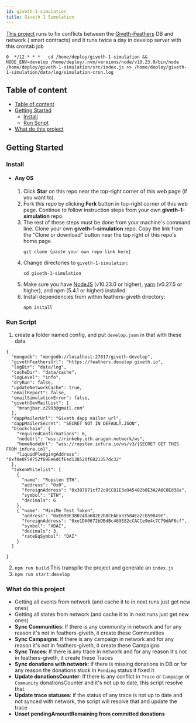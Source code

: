 ```yaml
---
id: giveth-1-simulation
title: Giveth 1 Simulation
---
```


[This project](https://github.com/Giveth/giveth-1-simulation) runs to fix conflicts between the [Giveth-Feathers](https://github.com/Giveth/feathers-giveth) DB and network ( smart contracts)
and it runs twice a day in develop server with this crontab job

`0  */12 * * *   cd /home/deploy/giveth-1-simulation && NODE_ENV=develop /home/deploy/.nvm/versions/node/v10.23.0/bin/node /home/deploy/giveth-1-simulation/src/index.js >> /home/deploy/giveth-1-simulation/data/log/simulation-cron.log`

## Table of content

- [Table of content](#table-of-content)
- [Getting Started](#getting-started)
    - [Install](#install)
    - [Run Script](#run-script)
- [What do this project](#what-do-this-project)


## Getting Started

### Install

- #### Any OS
    1. Click **Star** on this repo near the top-right corner of this web page (if you want to).
    2. Fork this repo by clicking **Fork** button in top-right corner of this web page. Continue to follow instruction steps from your own **giveth-1-simulation** repo.
    3. The rest of these steps must be done from your machine's command line. Clone your own **giveth-1-simulation** repo. Copy the link from the "Clone or download" button near the top right of this repo's home page.
        ```
        git clone {paste your own repo link here}
        ```
    4. Change directories to `giveth-1-simulation`:
        ```
        cd giveth-1-simulation
        ```
    5. Make sure you have [NodeJS](https://nodejs.org/) (v10.23.0 or higher), [yarn](https://www.yarnpkg.com/) (v0.27.5 or higher), and npm (5.4.1 or higher) installed.
    6. Install dependencies from within feathers-giveth directory:
        ```
        npm install
        ```

### Run Script

1. create a folder named config, and put `develop.json` in that
   with these data

```
{
  "mongodb": "mongodb://localhost:27017/giveth-develop",
  "givethFeathersUrl": "https://feathers.develop.giveth.io",
  "logDir": "data/log",
  "cacheDir": "data/cache",
  "logLevel": "info",
  "dryRun": false,
  "updateNetworkCache": true,
  "emailReport": false,
  "emailSimulationError": false,
  "givethDevMailList": [
    "mranjbar.z2993@gmail.com"
  ],
  "dappMailerUrl": "Giveth dapp mailer url",
  "dappMailerSecret": "SECRET NOT IN DEFAULT.JSON",
  "blockchain": {
    "requiredConfirmations": 6,
    "nodeUrl": "wss://rinkeby.eth.aragon.network/ws",
    "homeNodeUrl": "wss://ropsten.infura.io/ws/v3/{SECRET GET THIS FROM infura.io}",
    "liquidPledgingAddress": "0xf0e0F5A752f69Ee6dCfEed138520f6821357dc32"
  },
  "tokenWhitelist": [
    {
      "name": "Ropsten ETH",
      "address": "0x0",
      "foreignAddress": "0x387871cf72c8CC81E3a945402b0E3A2A6C0Ed38a",
      "symbol": "ETH",
      "decimals": 6
    },
    { "name": "MiniMe Test Token",
      "address": "0xE690E380740a682E2b8CEAEa33584Ea2cb59849E",
      "foreignAddress": "0xe1DA0672bDBdBc469E82cCACCe9e4c7C79dAF6cf",
      "symbol": "XDAI",
      "decimals": 3,
      "rateEqSymbol": "DAI"
    }
  ]

}
```

2. `npm run build` This transpile the project and generate an `index.js`
3. `npm run start:develop`

### What do this project
* Getting all events from network (and cache it to in next runs
  just get new ones)
* Getting all states from network (and cache it to in next runs
  just get new ones)
* **Sync Communities**: If there is any community in network and for any reason
  it's not in feathers-giveth, it create these Communities
* **Sync Campaigns**:  If there is any campaign in network and for any reason
  it's not in feathers-giveth, it create these Campaigns
* **Sync Traces**: If there is any trace in network and for any reason
  it's not in feathers-giveth, it create these Traces
* **Sync donations with network**: if there is missing donations in DB
  or for any reason the donations stuck in `Pending` status
  it fixed it
*  **Update donationsCounter**: If there is any conflict in `Trace` or `Campaign` or
   `Community` donationsCounter and it's not up to date, this script resolve that
* **Update trace statuses**: if the status of any trace is not up to date and not synced with network,
  the script will resolve that and update the trace
* **Unset pendingAmountRemaining from committed donations**

